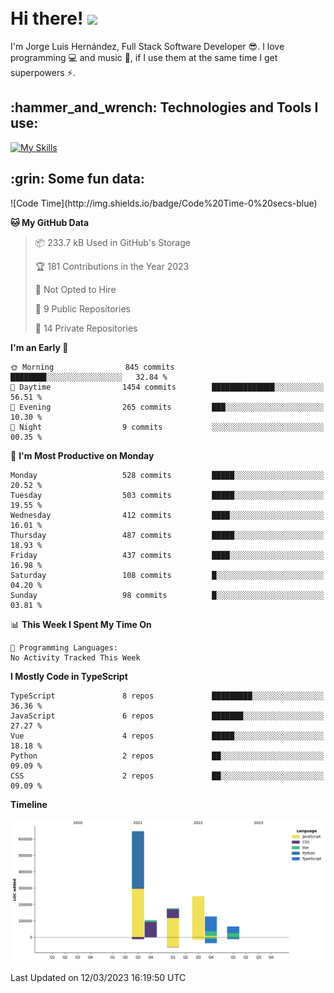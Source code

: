 <h1 align="left">
 <abc>
  <br>Hi there! <img src="https://user-images.githubusercontent.com/42378118/110234147-e3259600-7f4e-11eb-95be-0c4047144dea.gif" width="30"><br>
 </abc>
</h1>

I'm Jorge Luis Hernández, Full Stack Software Developer :sunglasses:. I love programming :computer: and music :musical_score:, if I use them at the same time I get superpowers :zap:. 


<h2 align="left">:hammer_and_wrench: Technologies and Tools I use:</h2>

[![My Skills](https://skillicons.dev/icons?i=js,ts,html,css,py,vue,react,next,nest,postgres,mysql)](https://skillicons.dev)

<h2 align="left">:grin: Some fun data:</h2>
<!--START_SECTION:waka-->
![Code Time](http://img.shields.io/badge/Code%20Time-0%20secs-blue)

**🐱 My GitHub Data** 

> 📦 233.7 kB Used in GitHub's Storage 
 > 
> 🏆 181 Contributions in the Year 2023
 > 
> 🚫 Not Opted to Hire
 > 
> 📜 9 Public Repositories 
 > 
> 🔑 14 Private Repositories 
 > 
**I'm an Early 🐤** 

```text
🌞 Morning                845 commits         ████████░░░░░░░░░░░░░░░░░   32.84 % 
🌆 Daytime                1454 commits        ██████████████░░░░░░░░░░░   56.51 % 
🌃 Evening                265 commits         ███░░░░░░░░░░░░░░░░░░░░░░   10.30 % 
🌙 Night                  9 commits           ░░░░░░░░░░░░░░░░░░░░░░░░░   00.35 % 
```
📅 **I'm Most Productive on Monday** 

```text
Monday                   528 commits         █████░░░░░░░░░░░░░░░░░░░░   20.52 % 
Tuesday                  503 commits         █████░░░░░░░░░░░░░░░░░░░░   19.55 % 
Wednesday                412 commits         ████░░░░░░░░░░░░░░░░░░░░░   16.01 % 
Thursday                 487 commits         █████░░░░░░░░░░░░░░░░░░░░   18.93 % 
Friday                   437 commits         ████░░░░░░░░░░░░░░░░░░░░░   16.98 % 
Saturday                 108 commits         █░░░░░░░░░░░░░░░░░░░░░░░░   04.20 % 
Sunday                   98 commits          █░░░░░░░░░░░░░░░░░░░░░░░░   03.81 % 
```


📊 **This Week I Spent My Time On** 

```text
💬 Programming Languages: 
No Activity Tracked This Week
```

**I Mostly Code in TypeScript** 

```text
TypeScript               8 repos             █████████░░░░░░░░░░░░░░░░   36.36 % 
JavaScript               6 repos             ███████░░░░░░░░░░░░░░░░░░   27.27 % 
Vue                      4 repos             █████░░░░░░░░░░░░░░░░░░░░   18.18 % 
Python                   2 repos             ██░░░░░░░░░░░░░░░░░░░░░░░   09.09 % 
CSS                      2 repos             ██░░░░░░░░░░░░░░░░░░░░░░░   09.09 % 
```



**Timeline**

![Lines of Code chart](https://raw.githubusercontent.com/jorgelhd94/jorgelhd94/main/assets/bar_graph.png)


 Last Updated on 12/03/2023 16:19:50 UTC
<!--END_SECTION:waka-->

